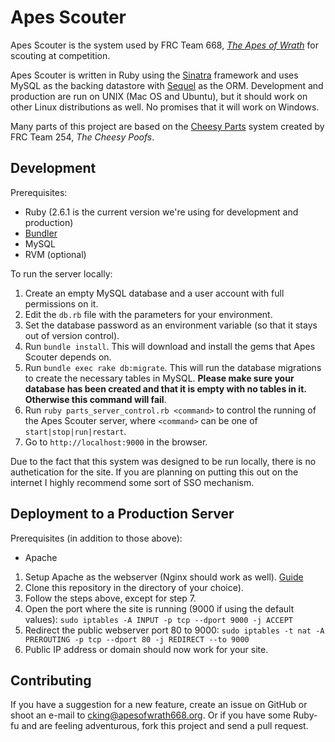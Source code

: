 # Apes Scouter 

Apes Scouter is the system used by FRC Team 668, [*The Apes of Wrath*](http://apesofwrath668.org/) for scouting at competition. 

Apes Scouter is written in Ruby using the [Sinatra](http://sinatrarb.com) framework and uses MySQL as the
backing datastore with [Sequel](http://sequel.jeremyevans.net/) as the ORM. Development and production are run on 
UNIX (Mac OS and Ubuntu), but it should work on other Linux distributions as well. No promises that it will work on Windows.

Many parts of this project are based on the [Cheesy Parts](https://github.com/Team254/cheesy-parts) system created by FRC Team 254, *The Cheesy Poofs*.

## Development

Prerequisites:

* Ruby (2.6.1 is the current version we're using for development and production)
* [Bundler](http://gembundler.com)
* MySQL
* RVM (optional)

To run the server locally:

1. Create an empty MySQL database and a user account with full permissions on it.
1. Edit the `db.rb` file with the parameters for your environment.
1. Set the database password as an environment variable (so that it stays out of version control).
1. Run `bundle install`. This will download and install the gems that Apes Scouter depends on.
1. Run `bundle exec rake db:migrate`. This will run the database migrations to create the necessary tables in
MySQL. **Please make sure your database has been created and that it is empty with no tables in it. Otherwise this command will fail**.
1. Run `ruby parts_server_control.rb <command>` to control the running of the Apes Scouter server, where `<command>` can be one of `start|stop|run|restart`.
1. Go to `http://localhost:9000` in the browser.

Due to the fact that this system was designed to be run locally, there is no authetication for the site. If you are planning on putting this out on the internet I highly recommend some sort of SSO mechanism.

## Deployment to a Production Server

Prerequisites (in addition to those above):

* Apache

1. Setup Apache as the webserver (Nginx should work as well). [Guide](https://www.digitalocean.com/community/tutorials/how-to-install-the-apache-web-server-on-debian-9)
1. Clone this repository in the directory of your choice).
1. Follow the steps above, except for step 7.
1. Open the port where the site is running (9000 if using the default values): `sudo iptables -A INPUT -p tcp --dport 9000 -j ACCEPT`
1. Redirect the public webserver port 80 to 9000: `sudo iptables -t nat -A PREROUTING -p tcp --dport 80 -j REDIRECT --to 9000`
1. Public IP address or domain should now work for your site.

## Contributing

If you have a suggestion for a new feature, create an issue on GitHub or shoot an e-mail to
[cking@apesofwrath668.org](mailto:cking@apesofwrath668.org). Or if you have some Ruby-fu and are feeling adventurous,
fork this project and send a pull request.


